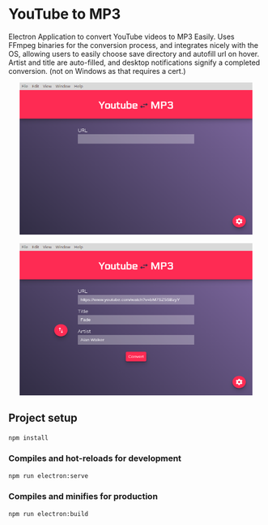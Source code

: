 # YouTube to MP3
Electron Application to convert YouTube videos to MP3 Easily.
Uses FFmpeg binaries for the conversion process, and integrates nicely with the OS,
allowing users to easily choose save directory and autofill url on hover. Artist and
title are auto-filled, and desktop notifications signify a completed conversion.
(not on Windows as that requires a cert.)

<p align="center">
  <img width="460" height="300" src="./youtube-mp3-1.png">
</p>
<p align="center">
  <img width="460" height="300" src="./youtube-mp3-2.png">
</p>

## Project setup
```
npm install
```

### Compiles and hot-reloads for development
```
npm run electron:serve
```

### Compiles and minifies for production
```
npm run electron:build
```